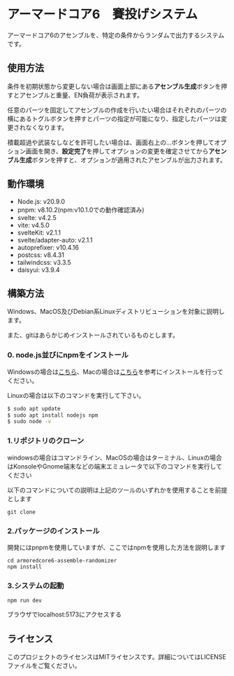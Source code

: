 # アーマードコア6　賽投げシステム
アーマードコア6のアセンブルを、特定の条件からランダムで出力するシステムです。
## 使用方法
条件を初期状態から変更しない場合は画面上部にある**アセンブル生成**ボタンを押すとアセンブルと重量、EN負荷が表示されます。

任意のパーツを固定してアセンブルの作成を行いたい場合はそれぞれのパーツの横にあるトグルボタンを押すとパーツの指定が可能になり、指定したパーツは変更されなくなります。

積載超過や武装なしなどを許可したい場合は、画面右上の…ボタンを押してオプション画面を開き、**設定完了**を押してオプションの変更を確定させてから**アセンブル生成**ボタンを押すと、オプションが適用されたアセンブルが出力されます。

## 動作環境
+ Node.js: v20.9.0
+ pnpm: v8.10.2(npm:v10.1.0での動作確認済み)
+ svelte: v4.2.5
+ vite: v4.5.0
+ svelteKit: v2.1.1
+ svelte/adapter-auto: v2.1.1
+ autoprefixer: v10.4.16
+ postcss:  v8.4.31
+ tailwindcss: v3.3.5
+ daisyui: v3.9.4
## 構築方法
Windows、MacOS及びDebian系Linuxディストリビューションを対象に説明します。

また、gitはあらかじめインストールされているものとします。
### 0. node.js並びにnpmをインストール
Windowsの場合は[こちら](https://qiita.com/yasushi-jp/items/fd885d38f11d95e81328)、Macの場合は[こちら](https://qiita.com/gahoh/items/d2004f711748bf493f6a)を参考にインストールを行ってください。

Linuxの場合は以下のコマンドを実行して下さい。
```bash
$ sudo apt update
$ sudo apt install nodejs npm
$ sudo node -v 
```
### 1.リポジトリのクローン
windowsの場合はコマンドライン、MacOSの場合はターミナル、Linuxの場合はKonsoleやGnome端末などの端末エミュレータで以下のコマンドを実行してください

以下のコマンドについての説明は上記のツールのいずれかを使用することを前提とします
```
git clone
```
### 2.パッケージのインストール
開発にはpnpmを使用していますが、ここではnpmを使用した方法を説明します
```
cd armoredcore6-assemble-randomizer
npm install
```
### 3.システムの起動
```
npm run dev
```
ブラウザでlocalhost:5173にアクセスする
## ライセンス
このプロジェクトのライセンスはMITライセンスです。詳細についてはLICENSEファイルをご覧ください。